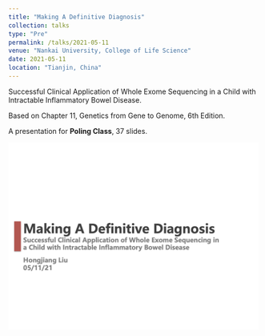 ```yaml
---
title: "Making A Definitive Diagnosis"
collection: talks
type: "Pre"
permalink: /talks/2021-05-11
venue: "Nankai University, College of Life Science"
date: 2021-05-11
location: "Tianjin, China"
---
```


Successful Clinical Application of Whole Exome Sequencing in a Child with Intractable Inflammatory Bowel Disease.

Based on Chapter 11, Genetics from Gene to Genome, 6th Edition.

A presentation for **Poling Class**, 37 slides.

<img src='/images/talks/2021_05_11.png' width="500px">